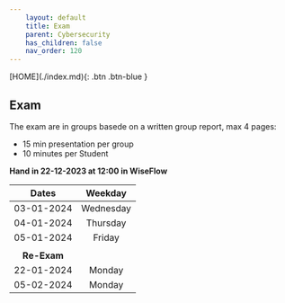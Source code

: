 ```yaml
---
    layout: default
    title: Exam
    parent: Cybersecurity
    has_children: false
    nav_order: 120
---
```


<span class="fs-1">
[HOME](./index.md){: .btn .btn-blue }
</span>

## Exam
The exam are in groups basede on a written group report, max 4 pages:
- 15 min presentation per group
- 10 minutes per Student

**Hand in 22-12-2023 at 12:00 in WiseFlow**

| **Dates**  |  **Weekday** |
|:----------:|:------------:|
| 03-01-2024 |  Wednesday   |
| 04-01-2024 |  Thursday    |
| 05-01-2024 |  Friday      |
|            |              |
|**Re-Exam** |              |
| 22-01-2024 |  Monday      |
| 05-02-2024 |  Monday      |
